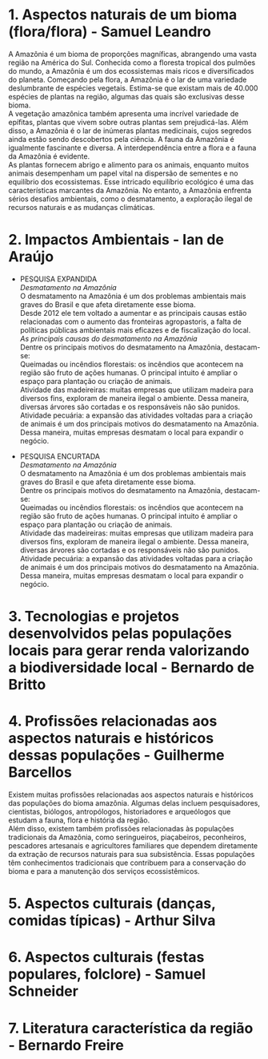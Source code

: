 # 1. Aspectos naturais de um bioma (flora/flora) - Samuel Leandro
A Amazônia é um bioma de proporções magníficas, abrangendo uma vasta região na América do Sul. Conhecida como a floresta tropical dos pulmões do mundo, a Amazônia é um dos ecossistemas mais ricos e diversificados do planeta. Começando pela flora, a Amazônia é o lar de uma variedade deslumbrante de espécies vegetais. Estima-se que existam mais de 40.000 espécies de plantas na região, algumas das quais são exclusivas desse bioma.</br>
A vegetação amazônica também apresenta uma incrível variedade de epífitas, plantas que vivem sobre outras plantas sem prejudicá-las. Além disso, a Amazônia é o lar de inúmeras plantas medicinais, cujos segredos ainda estão sendo descobertos pela ciência. A fauna da Amazônia é igualmente fascinante e diversa. A interdependência entre a flora e a fauna da Amazônia é evidente.</br>
As plantas fornecem abrigo e alimento para os animais, enquanto muitos animais desempenham um papel vital na dispersão de sementes e no equilíbrio dos ecossistemas. Esse intricado equilíbrio ecológico é uma das características marcantes da Amazônia. No entanto, a Amazônia enfrenta sérios desafios ambientais, como o desmatamento, a exploração ilegal de recursos naturais e as mudanças climáticas.</br>
# 2. Impactos Ambientais - Ian de Araújo
 - PESQUISA EXPANDIDA</br>
*Desmatamento na Amazônia*</br>
O desmatamento na Amazônia é um dos problemas ambientais mais graves do Brasil e que afeta diretamente esse bioma.</br>
Desde 2012 ele tem voltado a aumentar e as principais causas estão relacionadas com o aumento das fronteiras agropastoris, a falta de políticas públicas ambientais mais eficazes e de fiscalização do local.</br>
*As principais causas do desmatamento na Amazônia*</br>
Dentre os principais motivos do desmatamento na Amazônia, destacam-se:</br>
Queimadas ou incêndios florestais: os incêndios que acontecem na região são fruto de ações humanas. O principal intuito é ampliar o espaço para plantação ou criação de animais.</br>
Atividade das madeireiras: muitas empresas que utilizam madeira para diversos fins, exploram de maneira ilegal o ambiente. Dessa maneira, diversas árvores são cortadas e os responsáveis não são punidos.</br>
Atividade pecuária: a expansão das atividades voltadas para a criação de animais é um dos principais motivos do desmatamento na Amazônia. Dessa maneira, muitas empresas desmatam o local para expandir o negócio.</br>
 
 - PESQUISA ENCURTADA</br>
*Desmatamento na Amazônia*</br>
O desmatamento na Amazônia é um dos problemas ambientais mais graves do Brasil e que afeta diretamente esse bioma.</br>
Dentre os principais motivos do desmatamento na Amazônia, destacam-se:</br>
Queimadas ou incêndios florestais: os incêndios que acontecem na região são fruto de ações humanas. O principal intuito é ampliar o espaço para plantação ou criação de animais.</br>
Atividade das madeireiras: muitas empresas que utilizam madeira para diversos fins, exploram de maneira ilegal o ambiente. Dessa maneira, diversas árvores são cortadas e os responsáveis não são punidos.</br>
Atividade pecuária: a expansão das atividades voltadas para a criação de animais é um dos principais motivos do desmatamento na Amazônia. Dessa maneira, muitas empresas desmatam o local para expandir o negócio.</br>
# 3. Tecnologias e projetos desenvolvidos pelas populações locais para gerar renda valorizando a biodiversidade local - Bernardo de Britto
# 4. Profissões relacionadas aos aspectos naturais e históricos dessas populações - Guilherme Barcellos
Existem muitas profissões relacionadas aos aspectos naturais e históricos das populações do bioma amazônia. Algumas delas incluem pesquisadores, cientistas, biólogos, antropólogos, historiadores e arqueólogos que estudam a fauna, flora e história da região.</br>
Além disso, existem também profissões relacionadas às populações tradicionais da Amazônia, como seringueiros, piaçabeiros, peconheiros, pescadores artesanais e agricultores familiares que dependem diretamente da extração de recursos naturais para sua subsistência. Essas populações têm conhecimentos tradicionais que contribuem para a conservação do bioma e para a manutenção dos serviços ecossistêmicos.</br>
# 5. Aspectos culturais (danças, comidas típicas) - Arthur Silva
# 6. Aspectos culturais (festas populares, folclore) - Samuel Schneider
# 7. Literatura característica da região - Bernardo Freire
